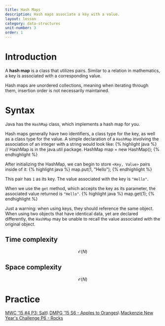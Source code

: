 ```yaml
---
title: Hash Maps
description: Hash maps associate a key with a value.
layout: lesson
category: data-structures
unit-number: 3
order: 1
---
```


# Introduction
A **hash map** is a class that utilizes pairs. Similar to a relation in mathematics, a key is associated with a corresponding value.

Hash maps are unordered collections, meaning when iterating through them, insertion order is not necessarily maintained.

# Syntax
Java has the `HashMap` class, which implements a hash map for you.

Hash maps generally have two identifiers, a class type for the key, as well as a class type for the value. A simple declaration of a `HashMap` involving the association of an integer with a string would look like:
{% highlight java %}
// HashMap is in the java.util package.
HashMap <Integer><String> map = new HashMap<Integer><String>();
{% endhighlight %}

After initializing the HashMap, we can begin to store `<Key, Value>` pairs inside of it:
{% highlight java %}
map.put(1, "Hello");
{% endhighlight %}

This pair has `1` as its key. The value associated with the key is `"Hello"`.

When we use the `get` method, which accepts the key as its parameter, the associated value returned is `"Hello"`.
{% highlight java %}
map.get(1);
{% endhighlight %}

Just a warning: when using keys, they should reference the same object. When using two objects that have identical data, yet are declared differently, the `HashMap` may be unable to recall the value associated with the original object.

## Time complexity
$$\mathcal{O}(N)$$
## Space complexity
$$\mathcal{O}(N)$$

# Practice
[MWC '15 #4 P3: Salt](https://dmoj.ca/problem/mwc15c4p3)\\
[DMPG '15 S6 - Apples to Oranges](https://dmoj.ca/problem/dmpg15s6)\\
[Mackenzie New Year's Challenge P6 - Rocks](https://dmoj.ca/problem/mnycp6)
